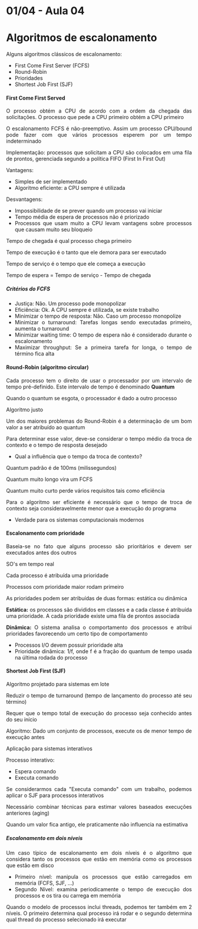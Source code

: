 # 01/04 - Aula 04

# Algoritmos de escalonamento
<div style="text-align:justify">

Alguns algoritmos clássicos de escalonamento:
- First Come First Server (FCFS)
- Round-Robin
- Prioridades
- Shortest Job First (SJF)

#### First Come First Served

O processo obtém a CPU de acordo com a ordem da chegada das solicitações. O processo que pede a CPU primeiro obtém a CPU primeiro

O escalonamento FCFS é não-preemptivo. Assim um processo CPU/bound pode fazer com que vários processos esperem por um tempo indeterminado

Implementação: processos que solicitam a CPU são colocados em uma fila de prontos, gerenciada segundo a política FIFO (First In First Out)

Vantagens:
- Simples de ser implementado
- Algoritmo eficiente: a CPU sempre é utilizada 

Desvantagens:
- Impossibilidade de se prever quando um processo vai iniciar
- Tempo média de espera de processos não é priorizado
- Processos que usam muito a CPU levam vantagens sobre processos que causam muito seu bloqueio

Tempo de chegada é qual processo chega primeiro 

Tempo de execução é o tanto que ele demora para ser executado

Tempo de serviço é o tempo que ele começa a execução

Tempo de espera = Tempo de serviço - Tempo de chegada

##### Critérios do FCFS

- Justiça: Não. Um processo pode monopolizar
- Eficiência: Ok. A CPU sempre é utilizada, se existe trabalho
- Minimizar o tempo de resposta: Não. Caso um processo monopolize
- Minimizar o turnaround: Tarefas longas sendo executadas primeiro, aumenta o turnaround 
- Minimizar waiting time: O tempo de espera não é considerado durante o escalonamento
- Maximizar throughput: Se a primeira tarefa for longa, o tempo de término fica alta

#### Round-Robin (algoritmo circular)

Cada processo tem o direito de usar o processador por um intervalo de tempo pré-definido. Este intervalo de tempo é denominado **Quantum**

Quando o quantum se esgota, o processador é dado a outro processo

Algoritmo justo

Um dos maiores problemas do Round-Robin é a determinação de um bom valor a ser atribuído ao quantum

Para determinar esse valor, deve-se considerar o tempo médio da troca de contexto e o tempo de resposta desejado 

- Qual a influência que o tempo da troca de contexto?

Quantum padrão é de 100ms (milissegundos)

Quantum muito longo vira um FCFS

Quantum muito curto perde vários requisitos tais como eficiência

Para o algoritmo ser eficiente é necessário que o tempo de troca de contexto seja consideravelmente menor que a execução do programa

- Verdade para os sistemas computacionais modernos

#### Escalonamento com prioridade
Baseia-se no fato que alguns processo são prioritários e devem ser executados antes dos outros

SO's em tempo real

Cada processo é atribuída uma prioridade

Processos com prioridade maior rodam primeiro

As prioridades podem ser atribuídas de duas formas: estática ou dinâmica

**Estática:** os processos são divididos em classes e a cada classe é atribuída uma prioridade. A cada prioridade existe uma fila de prontos associada

**Dinâmica:** O sistema analisa o comportamento dos processos e atribui prioridades favorecendo um certo tipo de comportamento

- Processos I/O devem possuir prioridade alta
- Prioridade dinâmica: 1/f, onde f é a fração do quantum de tempo usada na última rodada do processo

#### Shortest Job First (SJF)

Algoritmo projetado para sistemas em lote

Reduzir o tempo de turnaround (tempo de lançamento do processo até seu término)

Requer que o tempo total de execução do processo seja conhecido antes do seu início

Algoritmo: Dado um conjunto de processos, execute os de menor tempo de execução antes

Aplicação para sistemas interativos

Processo interativo:
- Espera comando
- Executa comando

Se considerarmos cada "Executa comando" com um trabalho, podemos aplicar o SJF para processos interativos

Necessário combinar técnicas para estimar valores baseados execuções anteriores (aging)

Quando um valor fica antigo, ele praticamente não influencia na estimativa

##### Escalonamento em dois níveis

Um caso típico de escalonamento em dois níveis é o algoritmo que considera tanto os processos que estão em memória como os processos que estão em disco 
- Primeiro nível: manipula os processos que estão carregados em memória (FCFS, SJF, ...)
- Segundo Nível: examina periodicamente o tempo de execução dos processos e os tira ou carrega em memória

Quando o modelo de processos inclui threads, podemos ter também em 2 níveis. 
O primeiro determina qual processo irá rodar e o segundo determina qual thread do processo selecionado irá executar
</div>